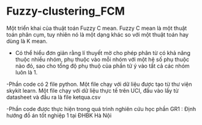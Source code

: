 # Fuzzy-clustering_FCM
Một triển khai của thuật toán Fuzzy C mean.
Fuzzy C mean là một thuật toán phân cụm, tuy nhiên nó là một dạng khác so với một thuật toán hay dùng là K mean.


- Có thể hiểu đơn giản rằng lí thuyết mờ cho phép  phân từ có khả năng thuộc nhiều nhóm, phụ thuộc vào mỗi nhóm với một hệ số phụ thuộc nào đó, sao cho tổng độ phụ thuộ của phần tử ý vào tất cả các nhóm luôn là 1.

-Phần code có 2 file python. Một file chạy với dữ liệu được tạo từ thư viện skykit learn. Một file chạy với dữ liệu thực tế trên UCI, đầu vào lấy từ datasheet và đầu ra là file ketqua.csv

-Phần code được thực hiện trong quá trình nghiên cứu học phần GR1 : Định hướng đồ án tốt nghiệp 1 tại ĐHBK Hà Nội


